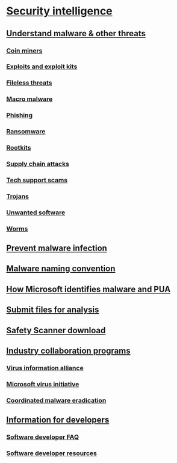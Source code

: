 # [Security intelligence](index.md)

## [Understand malware & other threats](understanding-malware.md)

### [Coin miners](coinminer-malware.md)

### [Exploits and exploit kits](exploits-malware.md)

### [Fileless threats](fileless-threats.md)

### [Macro malware](macro-malware.md)

### [Phishing](phishing.md)

### [Ransomware](ransomware-malware.md)

### [Rootkits](rootkits-malware.md)

### [Supply chain attacks](supply-chain-malware.md)

### [Tech support scams](support-scams.md)

### [Trojans](trojans-malware.md)

### [Unwanted software](unwanted-software.md)

### [Worms](worms-malware.md)

## [Prevent malware infection](prevent-malware-infection.md)

## [Malware naming convention](malware-naming.md)

## [How Microsoft identifies malware and PUA](criteria.md)

## [Submit files for analysis](submission-guide.md)

## [Safety Scanner download](safety-scanner-download.md)

## [Industry collaboration programs](cybersecurity-industry-partners.md)

### [Virus information alliance](virus-information-alliance-criteria.md)

### [Microsoft virus initiative](virus-initiative-criteria.md)

### [Coordinated malware eradication](coordinated-malware-eradication.md)

## [Information for developers](developer-info.md)

### [Software developer FAQ](developer-faq.md)

### [Software developer resources](developer-resources.md)
